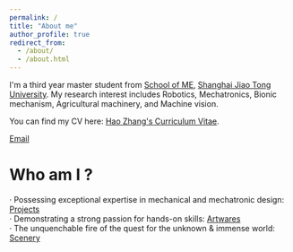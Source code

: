 ```yaml
---
permalink: /
title: "About me"
author_profile: true
redirect_from: 
  - /about/
  - /about.html
---
```


I'm a third year master student from [School of ME](https://me.sjtu.edu.cn/en/), [Shanghai Jiao Tong University](https://en.sjtu.edu.cn/news). My research interest includes Robotics, Mechatronics, Bionic mechanism, Agricultural machinery, and Machine vision.

You can find my CV here: [Hao Zhang's Curriculum Vitae](..assets/HaoZhang_Resume.pdf).

[Email](mailto:2545080736@sjtu.edu.cn)

Who am I ?
======
· Possessing exceptional expertise in mechanical and mechatronic design: [Projects](https://academicpages.github.io/projects/)  
· Demonstrating a strong passion for hands-on skills: [Artwares](https://academicpages.github.io/artwares/)  
· The unquenchable fire of the quest for the unknown & immense world: [Scenery](https://academicpages.github.io/scenery/)
